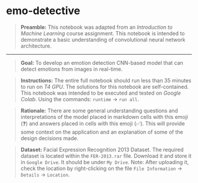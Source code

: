# emo-detective

> **Preamble:** This notebook was adapted from an *Introduction to Machine Learning* course assignment. This notebook is intended to demonstrate a basic understanding of convolutional neural network architecture.
---

> **Goal:** To develop an emotion detection CNN-based model that can detect emotions from images in real-time.

> **Instructions:** The entire full notebook should run less than 35 minutes to run on *T4 GPU*. The solutions for this notebook are self-contained. This notebook was intended to be executed and tested on *Google Colab*. Using the commands: `runtime` → `run all`.

> **Rationale:** There are some general understanding questions and interpretations of the model placed in markdown cells with this emoji (❓) and answers placed in cells with this emoji (✅). This will provide some context on the application and an explanation of some of the design decisions made.

> **Dataset:** Facial Expression Recognition 2013 Dataset. The required dataset is located within the `FER-2013.rar` file. Download it and store it in `Google Drive`. It should be under `My Drive`. Note: After uploading it, check the location by right-clicking on the file `File Information` → `Details` → `Location`.
